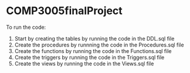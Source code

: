 # COMP3005finalProject

To run the code:
1. Start by creating the tables by running the code in the DDL.sql file
2. Create the procedures by runnning the code in the Procedures.sql file
3. Create the functions by running the code in the Functions.sql file
4. Create the triggers by running the code in the Triggers.sql file
5. Create the views by running the code in the Views.sql file
